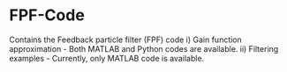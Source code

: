 # FPF-Code
Contains the Feedback particle filter (FPF) code 
i) Gain function approximation - Both MATLAB and Python codes are available.
ii) Filtering examples - Currently, only MATLAB code is available.
